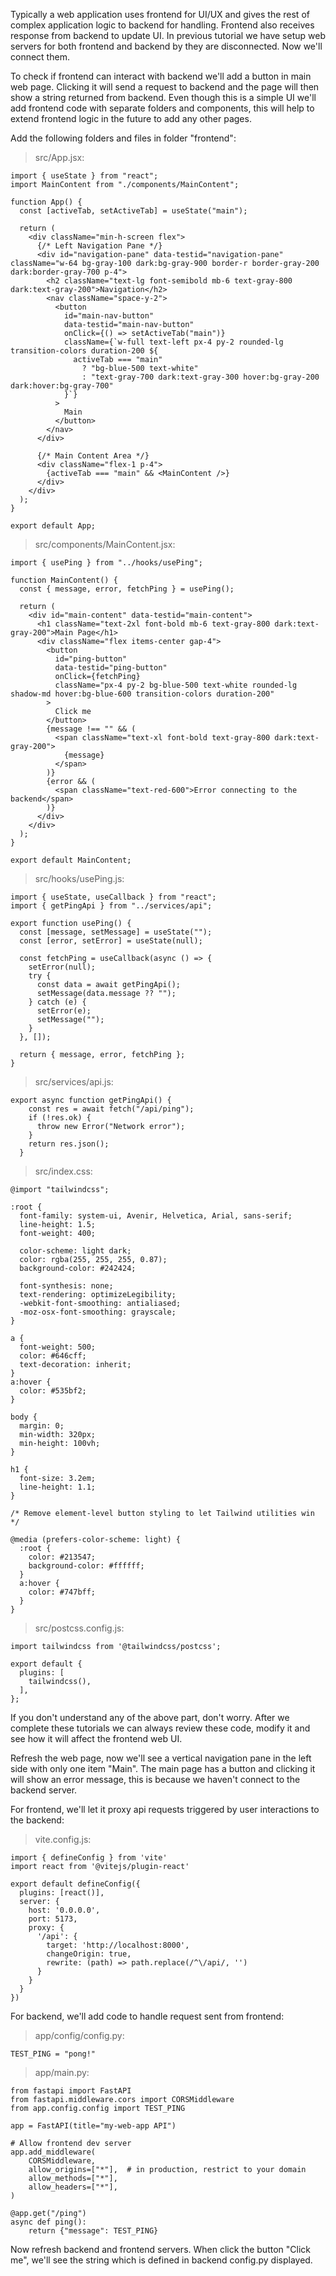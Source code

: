 Typically a web application uses frontend for UI/UX and gives the rest of complex application logic to backend for handling. Frontend also receives response from backend to update UI. In previous tutorial we have setup web servers for both frontend and backend by they are disconnected. Now we'll connect them.

To check if frontend can interact with backend we'll add a button in main web page. Clicking it will send a request to backend and the page will then show a string returned from backend. Even though this is a simple UI we'll add frontend code with separate folders and components, this will help to extend frontend logic in the future to add any other pages.

Add the following folders and files in folder "frontend":

>src/App.jsx:

```
import { useState } from "react";
import MainContent from "./components/MainContent";

function App() {
  const [activeTab, setActiveTab] = useState("main");

  return (
    <div className="min-h-screen flex">
      {/* Left Navigation Pane */}
      <div id="navigation-pane" data-testid="navigation-pane" className="w-64 bg-gray-100 dark:bg-gray-900 border-r border-gray-200 dark:border-gray-700 p-4">
        <h2 className="text-lg font-semibold mb-6 text-gray-800 dark:text-gray-200">Navigation</h2>
        <nav className="space-y-2">
          <button
            id="main-nav-button"
            data-testid="main-nav-button"
            onClick={() => setActiveTab("main")}
            className={`w-full text-left px-4 py-2 rounded-lg transition-colors duration-200 ${
              activeTab === "main"
                ? "bg-blue-500 text-white"
                : "text-gray-700 dark:text-gray-300 hover:bg-gray-200 dark:hover:bg-gray-700"
            }`}
          >
            Main
          </button>
        </nav>
      </div>

      {/* Main Content Area */}
      <div className="flex-1 p-4">
        {activeTab === "main" && <MainContent />}
      </div>
    </div>
  );
}

export default App;
```
>src/components/MainContent.jsx:
```
import { usePing } from "../hooks/usePing";

function MainContent() {
  const { message, error, fetchPing } = usePing();

  return (
    <div id="main-content" data-testid="main-content">
      <h1 className="text-2xl font-bold mb-6 text-gray-800 dark:text-gray-200">Main Page</h1>
      <div className="flex items-center gap-4">
        <button
          id="ping-button"
          data-testid="ping-button"
          onClick={fetchPing}
          className="px-4 py-2 bg-blue-500 text-white rounded-lg shadow-md hover:bg-blue-600 transition-colors duration-200"
        >
          Click me
        </button>
        {message !== "" && (
          <span className="text-xl font-bold text-gray-800 dark:text-gray-200">
            {message}
          </span>
        )}
        {error && (
          <span className="text-red-600">Error connecting to the backend</span>
        )}
      </div>
    </div>
  );
}

export default MainContent;
```

>src/hooks/usePing.js:
```
import { useState, useCallback } from "react";
import { getPingApi } from "../services/api";

export function usePing() {
  const [message, setMessage] = useState("");
  const [error, setError] = useState(null);

  const fetchPing = useCallback(async () => {
    setError(null);
    try {
      const data = await getPingApi();
      setMessage(data.message ?? "");
    } catch (e) {
      setError(e);
      setMessage("");
    }
  }, []);

  return { message, error, fetchPing };
}
```
>src/services/api.js:
```
export async function getPingApi() {
    const res = await fetch("/api/ping");
    if (!res.ok) {
      throw new Error("Network error");
    }
    return res.json();
  }
  ```

>src/index.css:
```
@import "tailwindcss";

:root {
  font-family: system-ui, Avenir, Helvetica, Arial, sans-serif;
  line-height: 1.5;
  font-weight: 400;

  color-scheme: light dark;
  color: rgba(255, 255, 255, 0.87);
  background-color: #242424;

  font-synthesis: none;
  text-rendering: optimizeLegibility;
  -webkit-font-smoothing: antialiased;
  -moz-osx-font-smoothing: grayscale;
}

a {
  font-weight: 500;
  color: #646cff;
  text-decoration: inherit;
}
a:hover {
  color: #535bf2;
}

body {
  margin: 0;
  min-width: 320px;
  min-height: 100vh;
}

h1 {
  font-size: 3.2em;
  line-height: 1.1;
}

/* Remove element-level button styling to let Tailwind utilities win */

@media (prefers-color-scheme: light) {
  :root {
    color: #213547;
    background-color: #ffffff;
  }
  a:hover {
    color: #747bff;
  }
}
```
>src/postcss.config.js:
```
import tailwindcss from '@tailwindcss/postcss';

export default {
  plugins: [
    tailwindcss(),
  ],
};
```

If you don't understand any of the above part, don't worry. After we complete these tutorials we can always review these code, modify it and see how it will affect the frontend web UI.

Refresh the web page, now we'll see a vertical navigation pane in the left side with only one item "Main". The main page has a button and clicking it will show an error message, this is because we haven't connect to the backend server.

For frontend, we'll let it proxy api requests triggered by user interactions to the backend:

>vite.config.js:
```
import { defineConfig } from 'vite'
import react from '@vitejs/plugin-react'

export default defineConfig({
  plugins: [react()],
  server: {
    host: '0.0.0.0',
    port: 5173,
    proxy: {
      '/api': {
        target: 'http://localhost:8000',
        changeOrigin: true,
        rewrite: (path) => path.replace(/^\/api/, '')
      }
    }
  }
})

```

For backend, we'll add code to handle request sent from frontend:
>app/config/config.py:
```
TEST_PING = "pong!"
```

>app/main.py:
```
from fastapi import FastAPI
from fastapi.middleware.cors import CORSMiddleware
from app.config.config import TEST_PING

app = FastAPI(title="my-web-app API")

# Allow frontend dev server
app.add_middleware(
    CORSMiddleware,
    allow_origins=["*"],  # in production, restrict to your domain
    allow_methods=["*"],
    allow_headers=["*"],
)

@app.get("/ping")
async def ping():
    return {"message": TEST_PING}
```

Now refresh backend and frontend servers. When click the button "Click me", we'll see the string which is defined in backend config.py displayed.